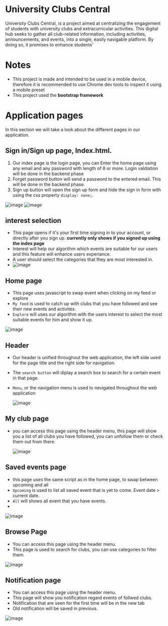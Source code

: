 # University Clubs Central
University Clubs Central, is a project aimed at centralizing 
the engagement of students with university clubs and 
extracurricular activities. This digital hub seeks to gather all 
club-related information, including activities, 
announcements, and events, into a single, easily navigable 
platform. By doing so, it promises to enhance students' 

# Notes
* This project is made and intended to be used in a mobile device, therefore it is recommended to use Chrome dev tools to inspect it using a mobile preset
* This project used the **bootstrap framework**
# Application pages
In this section we will take a look about the different pages in our application.

## Sign in/Sign up page, Index.html.
1. Our index page is the login page, you can Enter the home page using any email and any password with length of 8 or more. Login valdiation will be done in the backend phase
2. Forget password button will send a password to the entered email. This will be done in the backend phase.
3. Sign up button will open the sign up form and hide the sign in form with using the css property `display: none;`.
   
![image](https://github.com/Mothannahuss/SWE363-Front-End/assets/38408919/c746111c-c566-45d6-a191-f2912b522abf)
![image](https://github.com/Mothannahuss/SWE363-Front-End/assets/38408919/ea791431-5f5d-452d-8282-ee69db950059)

## interest selection
* This page opens if it's your first time signing in to your account, or directly after you sign up. **currently only shows if you signed up using the index page**
* Interest will help our algorithm which events are suitable for our users and this feature will enhance users experiance.
* A user should select the categories that they are most interested in.
* ![image](https://github.com/Mothannahuss/SWE363-Front-End/assets/38408919/4d17b40f-fa99-4bc9-81af-97208039ef7b)

## Home page
* This page uses javascript to swap event when clicking on my feed or explore
* `My feed` is used to catch up with clubs that you have followed and see their new events and activites.
* `Explore` will uses our algorithm with the users interest to select the most suitable events for him and show it up.

![image](https://github.com/Mothannahuss/SWE363-Front-End/assets/38408919/bfa80ebe-3f45-4c8a-8539-5ca47100e5a2)

## Header
* Our header is unified throughout the web application, the left side used for the page title and the right side for navigation.
* The `search button` will diplay a search box to search for a certain event in that page.
* `Menu`, or the navigation menu is used to nevigated throughout the web application
  
  ![image](https://github.com/Mothannahuss/SWE363-Front-End/assets/38408919/3168467c-93f9-4f8d-acb2-47f29ddb1b79)

## My club page
* you can access this page using the header menu, this page will show you a list of all clubs you have followed, you can unfollow them or check them out from there.
  
  ![image](https://github.com/Mothannahuss/SWE363-Front-End/assets/38408919/e39a6834-9cd1-4bad-995a-48274583e39a)

## Saved events page
* this page uses the same script as in the home page, to swap between upcoming and all
* `Upcoming` is used to list all saved event that is yet to come. Event date > current date.
* `All` will shows all event that you have events.
* 
  
 ![image](https://github.com/Mothannahuss/SWE363-Front-End/assets/38408919/323072fa-3532-45ab-8ce6-b1401194f7be)

 ## Browse Page
 * You can access this page using the header menu.
 * This page is used to search for clubs, you can use categories to filter them.

  ![image](https://github.com/Mothannahuss/SWE363-Front-End/assets/38408919/3dd606e5-7372-4a73-8c28-021a6f3ed544)

  ## Notification page
  * You can access this page using the header menu.
  * This page will show you notification regard events of follwed clubs.
  * Notification that are seen for the first time will be in the new tab
  * Old notification will be saved in previous.
    
   ![image](https://github.com/Mothannahuss/SWE363-Front-End/assets/38408919/bb151a47-d773-4799-a14c-2425e8c8b4df)





